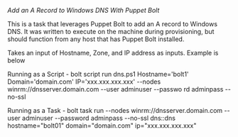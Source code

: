 *Add an A Record to Windows DNS With Puppet Bolt*

This is a task that leverages Puppet Bolt to add an A record to Windows DNS. It was written to execute on the machine during provisioning, but should function from any host that has Puppet Bolt installed. 

Takes an input of Hostname, Zone, and IP address as inputs. Example is below 

Running as a Script - 
bolt script run dns.ps1 Hostname='bolt1' Domain='domain.com' IP='xxx.xxx.xxx.xxx' --nodes winrm://dnsserver.domain.com --user adminuser --passwo
rd adminpass --no-ssl

Running as a Task - 
bolt task run --nodes winrm://dnsserver.domain.com --user adminuser --password adminpass --no-ssl dns::dns hostname="bolt01" domain="domain.com" ip="xxx.xxx.xxx.xxx"

